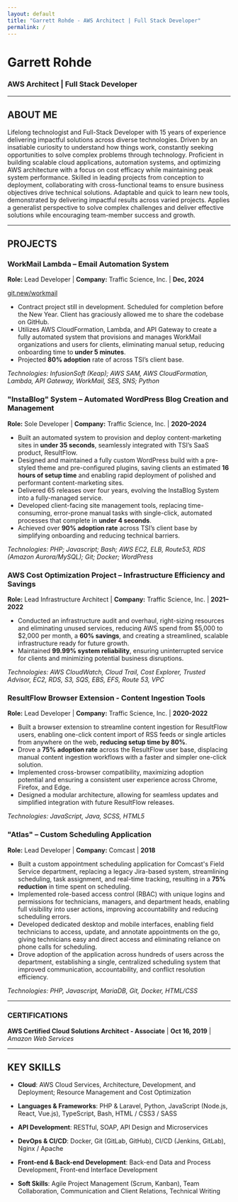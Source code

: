 ```yaml
---
layout: default
title: "Garrett Rohde - AWS Architect | Full Stack Developer"
permalink: /
---
```


# Garrett Rohde

### AWS Architect | Full Stack Developer    

---

## ABOUT ME

Lifelong technologist and Full-Stack Developer with 15 years of experience delivering impactful solutions across diverse technologies. Driven by an insatiable curiosity to understand how things work, constantly seeking opportunities to solve complex problems through technology. Proficient in building scalable cloud applications, automation systems, and optimizing AWS architecture with a focus on cost efficacy while maintaining peak system performance. Skilled in leading projects from conception to deployment, collaborating with cross-functional teams to ensure business objectives drive technical solutions. Adaptable and quick to learn new tools, demonstrated by delivering impactful results across varied projects. Applies a generalist perspective to solve complex challenges and deliver effective solutions while encouraging team-member success and growth.

---

## PROJECTS

### WorkMail Lambda – Email Automation System

**Role:** Lead Developer | **Company:** Traffic Science, Inc. | **Dec, 2024**

[git.new/workmail](https://git.new/workmail)

- Contract project still in development. Scheduled for completion before the New Year. Client has graciously allowed me to share the codebase on GitHub.
- Utilizes AWS CloudFormation, Lambda, and API Gateway to create a fully automated system that provisions and manages WorkMail organizations and users for clients, eliminating manual setup, reducing onboarding time to **under 5 minutes**.
- Projected **80% adoption** rate of across TSI’s client base.

*Technologies: InfusionSoft (Keap); AWS SAM, AWS CloudFormation, Lambda, API Gateway, WorkMail, SES, SNS; Python*

### "InstaBlog" System – Automated WordPress Blog Creation and Management

**Role:** Sole Developer | **Company:** Traffic Science, Inc. | **2020–2024**

- Built an automated system to provision and deploy content-marketing sites in **under 35 seconds**, seamlessly integrated with TSI’s SaaS product, ResultFlow.
- Designed and maintained a fully custom WordPress build with a pre-styled theme and pre-configured plugins, saving clients an estimated **16 hours of setup time** and enabling rapid deployment of polished and performant content-marketing sites.
- Delivered 65 releases over four years, evolving the InstaBlog System into a fully-managed service.
- Developed client-facing site management tools, replacing time-consuming, error-prone manual tasks with single-click, automated processes that complete in **under 4 seconds**.
- Achieved over **90% adoption rate** across TSI’s client base by simplifying onboarding and reducing technical barriers.

*Technologies: PHP; Javascript; Bash; AWS EC2, ELB, Route53, RDS (Amazon Aurora/MySQL); Git; Docker; WordPress*

### AWS Cost Optimization Project – Infrastructure Efficiency and Savings

**Role:** Lead Infrastructure Architect | **Company:** Traffic Science, Inc. | **2021–2022**

- Conducted an infrastructure audit and overhaul, right-sizing resources and eliminating unused services, reducing AWS spend from $5,000 to $2,000 per month, a **60% savings**, and creating a streamlined, scalable infrastructure ready for future growth.
- Maintained **99.99% system reliability**, ensuring uninterrupted service for clients and minimizing potential business disruptions.

*Technologies: AWS CloudWatch, Cloud Trail, Cost Explorer, Trusted Advisor, EC2, RDS, S3, SQS, EBS, EFS, Route 53, VPC*

### ResultFlow Browser Extension - Content Ingestion Tools

**Role:** Lead Developer | **Company:** Traffic Science, Inc. | **2020-2022**

- Built a browser extension to streamline content ingestion for ResultFlow users, enabling one-click content import of RSS feeds or single articles from anywhere on the web, **reducing setup time by 80%**.
- Drove a **75% adoption rate** across the ResultFlow user base, displacing manual content ingestion workflows with a faster and simpler one-click solution.
- Implemented cross-browser compatibility, maximizing adoption potential and ensuring a consistent user experience across Chrome, Firefox, and Edge.
- Designed a modular architecture, allowing for seamless updates and simplified integration with future ResultFlow releases.

*Technologies: JavaScript, Java, SCSS, HTML5*

### "Atlas" – Custom Scheduling Application

**Role:** Lead Developer | **Company:** Comcast | **2018**

- Built a custom appointment scheduling application for Comcast's Field Service department, replacing a legacy Jira-based system, streamlining scheduling, task assignment, and real-time tracking, resulting in a **75% reduction** in time spent on scheduling.
- Implemented role-based access control (RBAC) with unique logins and permissions for technicians, managers, and department heads, enabling full visibility into user actions, improving accountability and reducing scheduling errors.
- Developed dedicated desktop and mobile interfaces, enabling field technicians to access, update, and annotate appointments on the go, giving technicians easy and direct access and eliminating reliance on phone calls for scheduling.
- Drove adoption of the application across hundreds of users across the department, establishing a single, centralized scheduling system that improved communication, accountability, and conflict resolution efficiency.

*Technologies: PHP, Javascript, MariaDB, Git, Docker, HTML/CSS*

---

### CERTIFICATIONS

**AWS Certified Cloud Solutions Architect - Associate** \| **Oct 16, 2019** \| *Amazon Web Services*

---

## KEY SKILLS

- **Cloud**: AWS Cloud Services, Architecture, Development, and Deployment; Resource Management and Cost Optimization

- **Languages & Frameworks**: PHP & Laravel, Python, JavaScript (Node.js, React, Vue.js), TypeScript, Bash, HTML / CSS3 / SASS

- **API Development**: RESTful, SOAP, API Design and Microservices

- **DevOps & CI/CD**: Docker, Git (GitLab, GitHub), CI/CD (Jenkins, GitLab), Nginx / Apache

- **Front-end & Back-end Development**: Back-end Data and Process Development, Front-end Interface Development

- **Soft Skills**: Agile Project Management (Scrum, Kanban), Team Collaboration, Communication and Client Relations, Technical Writing

